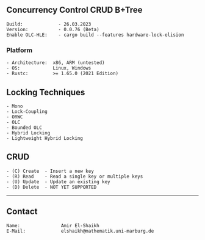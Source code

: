 ## Concurrency Control CRUD B+Tree
    Build:             - 26.03.2023
    Version:           - 0.0.76 (Beta)
    Enable OLC-HLE:    - cargo build --features hardware-lock-elision
### Platform
    - Architecture:  x86, ARM (untested)
    - OS:            Linux, Windows
    - Rustc:         >= 1.65.0 (2021 Edition)
## Locking Techniques
    - Mono
    - Lock-Coupling
    - ORWC
    - OLC
    - Bounded OLC 
    - Hybrid Locking
    - Lightweight Hybrid Locking

## CRUD
    - (C) Create  - Insert a new key
    - (R) Read    - Read a single key or multiple keys
    - (U) Update  - Update an existing key
    - (D) Delete  - NOT YET SUPPORTED
---------------------------------------
## Contact
    Name:               Amir El-Shaikh
    E-Mail:             elshaikh@mathematik.uni-marburg.de